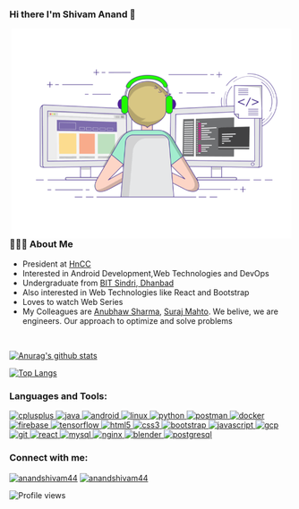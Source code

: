 ### Hi there I'm Shivam Anand 👋
<img align="right" alt="GIF" src="me.gif" width="500"/>

<h3> 👨🏻‍💻 About Me </h3>

- President at [HnCC](https://github.com/hnccbits)
- Interested in Android Development,Web Technologies and DevOps
- Undergraduate from [BIT Sindri, Dhanbad](http://bitsindri.ac.in/)
- Also interested in Web Technologies like React and Bootstrap
- Loves to watch Web Series
- My Colleagues are [Anubhaw Sharma](https://github.com/Anubhaw19), [Suraj Mahto](https://github.com/suraj-sloth).
   We belive, we are engineers. Our approach to optimize and solve problems


<br>

[![Anurag's github stats](https://github-readme-stats.vercel.app/api?username=anandshivam44&count_private=true&show_icons=true)](https://github.com/anandshivam44)

[![Top Langs](https://github-readme-stats.vercel.app/api/top-langs/?username=anandshivam44&langs_count=6&layout=compact)](https://github.com/anandshivam44)




<h3 align="left">Languages and Tools:</h3>
<p align="left"> 

<a href="https://www.w3schools.com/cpp/" target="_blank"> <img src="https://devicons.github.io/devicon/devicon.git/icons/cplusplus/cplusplus-original.svg" alt="cplusplus" width="40" height="40"/> </a><a href="https://www.java.com" target="_blank"> <img src="https://devicons.github.io/devicon/devicon.git/icons/java/java-original-wordmark.svg" alt="java" width="40" height="40"/> </a><a href="https://developer.android.com" target="_blank"> <img src="https://devicons.github.io/devicon/devicon.git/icons/android/android-original-wordmark.svg" alt="android" width="40" height="40"/> </a> <a href="https://www.linux.org/" target="_blank"> <img src="https://devicons.github.io/devicon/devicon.git/icons/linux/linux-original.svg" alt="linux" width="40" height="40"/> </a><a href="https://www.python.org" target="_blank"> <img src="https://devicons.github.io/devicon/devicon.git/icons/python/python-original.svg" alt="python" width="40" height="40"/> </a><a href="https://postman.com" target="_blank"> <img src="https://www.vectorlogo.zone/logos/getpostman/getpostman-icon.svg" alt="postman" width="40" height="40"/> </a> <a href="https://www.docker.com/" target="_blank"> <img src="https://devicons.github.io/devicon/devicon.git/icons/docker/docker-original-wordmark.svg" alt="docker" width="40" height="40"/> </a><a href="https://firebase.google.com/" target="_blank"> <img src="https://www.vectorlogo.zone/logos/firebase/firebase-icon.svg" alt="firebase" width="40" height="40"/> </a> 
 <a href="https://www.tensorflow.org" target="_blank"> <img src="https://www.vectorlogo.zone/logos/tensorflow/tensorflow-icon.svg" alt="tensorflow" width="40" height="40"/> </a> <a href="https://www.w3.org/html/" target="_blank"> <img src="https://devicons.github.io/devicon/devicon.git/icons/html5/html5-original-wordmark.svg" alt="html5" width="40" height="40"/> </a><a href="https://www.w3schools.com/css/" target="_blank"> <img src="https://devicons.github.io/devicon/devicon.git/icons/css3/css3-original-wordmark.svg" alt="css3" width="40" height="40"/> </a> <a href="https://getbootstrap.com" target="_blank"> <img src="https://devicons.github.io/devicon/devicon.git/icons/bootstrap/bootstrap-plain.svg" alt="bootstrap" width="40" height="40"/> </a> <a href="https://developer.mozilla.org/en-US/docs/Web/JavaScript" target="_blank"> <img src="https://devicons.github.io/devicon/devicon.git/icons/javascript/javascript-original.svg" alt="javascript" width="40" height="40"/> </a> <a href="https://cloud.google.com" target="_blank"> <img src="https://www.vectorlogo.zone/logos/google_cloud/google_cloud-icon.svg" alt="gcp" width="40" height="40"/> </a> <a href="https://git-scm.com/" target="_blank"> <img src="https://www.vectorlogo.zone/logos/git-scm/git-scm-icon.svg" alt="git" width="40" height="40"/> </a><a href="https://reactjs.org/" target="_blank"> <img src="https://devicons.github.io/devicon/devicon.git/icons/react/react-original-wordmark.svg" alt="react" width="40" height="40"/> </a> <a href="https://www.mysql.com/" target="_blank"> <img src="https://devicons.github.io/devicon/devicon.git/icons/mysql/mysql-original-wordmark.svg" alt="mysql" width="40" height="40"/> </a><a href="https://www.nginx.com" target="_blank"> <img src="https://devicons.github.io/devicon/devicon.git/icons/nginx/nginx-original.svg" alt="nginx" width="40" height="40"/> </a><a href="https://www.blender.org/" target="_blank"> <img src="https://download.blender.org/branding/community/blender_community_badge_white.svg" alt="blender" width="40" height="40"/> </a><a href="https://www.postgresql.org" target="_blank"> <img src="https://devicons.github.io/devicon/devicon.git/icons/postgresql/postgresql-original-wordmark.svg" alt="postgresql" width="40" height="40"/> </a> 


 </p>


<h3 align="left">Connect with me:</h3>
<p align="left">
<a href="https://linkedin.com/in/anandshivam44" target="blank"><img align="center" src="https://cdn.jsdelivr.net/npm/simple-icons@3.0.1/icons/linkedin.svg" alt="anandshivam44" height="30" width="40" /></a>
<a href="https://fb.com/anandshivam44" target="blank"><img align="center" src="https://cdn.jsdelivr.net/npm/simple-icons@3.0.1/icons/facebook.svg" alt="anandshivam44" height="30" width="40" /></a>
</p>

![Profile views](https://gpvc.arturio.dev/anandshivam44) 





